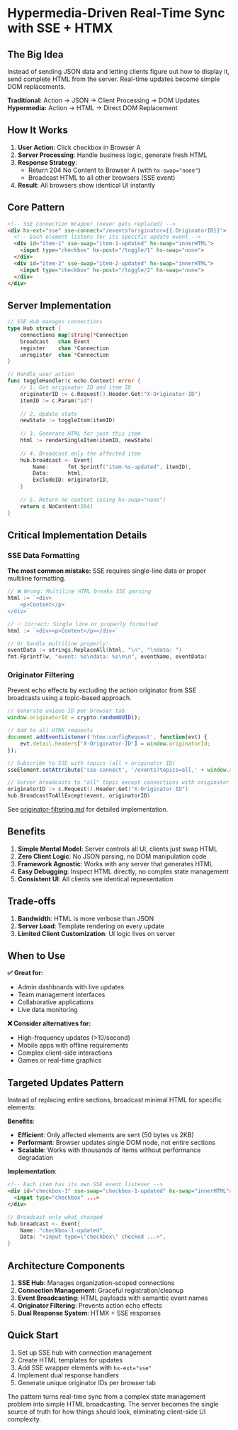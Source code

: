 # Hypermedia-Driven Real-Time Sync with SSE + HTMX

## The Big Idea

Instead of sending JSON data and letting clients figure out how to display it, send complete HTML from the server. Real-time updates become simple DOM replacements.

**Traditional:** Action → JSON → Client Processing → DOM Updates  
**Hypermedia:** Action → HTML → Direct DOM Replacement

## How It Works

1. **User Action**: Click checkbox in Browser A
2. **Server Processing**: Handle business logic, generate fresh HTML
3. **Response Strategy**:
   - Return 204 No Content to Browser A (with `hx-swap="none"`)
   - Broadcast HTML to all other browsers (SSE event)
4. **Result**: All browsers show identical UI instantly

## Core Pattern

```html
<!-- SSE Connection Wrapper (never gets replaced) -->
<div hx-ext="sse" sse-connect="/events?originator={{.OriginatorID}}">
  <!-- Each element listens for its specific update event -->
  <div id="item-1" sse-swap="item-1-updated" hx-swap="innerHTML">
    <input type="checkbox" hx-post="/toggle/1" hx-swap="none">
  </div>
  <div id="item-2" sse-swap="item-2-updated" hx-swap="innerHTML">
    <input type="checkbox" hx-post="/toggle/2" hx-swap="none">
  </div>
</div>
```

## Server Implementation

```go
// SSE Hub manages connections
type Hub struct {
    connections map[string]*Connection
    broadcast   chan Event
    register    chan *Connection
    unregister  chan *Connection
}

// Handle user action
func toggleHandler(c echo.Context) error {
    // 1. Get originator ID and item ID
    originatorID := c.Request().Header.Get("X-Originator-ID")
    itemID := c.Param("id")
    
    // 2. Update state
    newState := toggleItem(itemID)
    
    // 3. Generate HTML for just this item
    html := renderSingleItem(itemID, newState)
    
    // 4. Broadcast only the affected item
    hub.broadcast <- Event{
        Name:      fmt.Sprintf("item-%s-updated", itemID),
        Data:      html,
        ExcludeID: originatorID,
    }
    
    // 5. Return no content (using hx-swap="none")
    return c.NoContent(204)
}
```

## Critical Implementation Details

### SSE Data Formatting
**The most common mistake:** SSE requires single-line data or proper multiline formatting.

```go
// ❌ Wrong: Multiline HTML breaks SSE parsing
html := `<div>
    <p>Content</p>
</div>`

// ✅ Correct: Single line or properly formatted
html := `<div><p>Content</p></div>`

// Or handle multiline properly:
eventData := strings.ReplaceAll(html, "\n", "\ndata: ")
fmt.Fprintf(w, "event: %s\ndata: %s\n\n", eventName, eventData)
```

### Originator Filtering
Prevent echo effects by excluding the action originator from SSE broadcasts using a topic-based approach.

```javascript
// Generate unique ID per browser tab
window.originatorId = crypto.randomUUID();

// Add to all HTMX requests
document.addEventListener('htmx:configRequest', function(evt) {
    evt.detail.headers['X-Originator-ID'] = window.originatorId;
});

// Subscribe to SSE with topics (all + originator ID)
sseElement.setAttribute('sse-connect', '/events?topics=all,' + window.originatorId);
```

```go
// Server broadcasts to "all" topic except connections with originator topic
originatorID := c.Request().Header.Get("X-Originator-ID")
hub.BroadcastToAllExcept(event, originatorID)
```

See [originator-filtering.md](originator-filtering.md) for detailed implementation.

## Benefits

1. **Simple Mental Model**: Server controls all UI, clients just swap HTML
2. **Zero Client Logic**: No JSON parsing, no DOM manipulation code
3. **Framework Agnostic**: Works with any server that generates HTML
4. **Easy Debugging**: Inspect HTML directly, no complex state management
5. **Consistent UI**: All clients see identical representation

## Trade-offs

1. **Bandwidth**: HTML is more verbose than JSON
2. **Server Load**: Template rendering on every update
3. **Limited Client Customization**: UI logic lives on server

## When to Use

**✅ Great for:**
- Admin dashboards with live updates
- Team management interfaces
- Collaborative applications
- Live data monitoring

**❌ Consider alternatives for:**
- High-frequency updates (>10/second)
- Mobile apps with offline requirements
- Complex client-side interactions
- Games or real-time graphics

## Targeted Updates Pattern

Instead of replacing entire sections, broadcast minimal HTML for specific elements:

**Benefits**:
- **Efficient**: Only affected elements are sent (50 bytes vs 2KB)
- **Performant**: Browser updates single DOM node, not entire sections
- **Scalable**: Works with thousands of items without performance degradation

**Implementation**:
```html
<!-- Each item has its own SSE event listener -->
<div id="checkbox-1" sse-swap="checkbox-1-updated" hx-swap="innerHTML">
  <input type="checkbox" ...>
</div>
```

```go
// Broadcast only what changed
hub.broadcast <- Event{
    Name: "checkbox-1-updated",
    Data: "<input type=\"checkbox\" checked ...>",
}
```

## Architecture Components

1. **SSE Hub**: Manages organization-scoped connections
2. **Connection Management**: Graceful registration/cleanup
3. **Event Broadcasting**: HTML payloads with semantic event names
4. **Originator Filtering**: Prevents action echo effects
5. **Dual Response System**: HTMX + SSE responses

## Quick Start

1. Set up SSE hub with connection management
2. Create HTML templates for updates
3. Add SSE wrapper elements with `hx-ext="sse"`
4. Implement dual response handlers
5. Generate unique originator IDs per browser tab

The pattern turns real-time sync from a complex state management problem into simple HTML broadcasting. The server becomes the single source of truth for how things should look, eliminating client-side UI complexity.